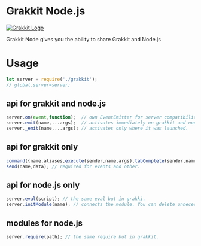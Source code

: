 # Grakkit Node.js
[![Grakkit Logo](https://raw.githubusercontent.com/grakkit/grakkit/master/logo.png)](https://github.com/grakkit/grakkit)

Grakkit Node gives you the ability to share Grakkit and Node.js
# Usage
```js
let server = require('./grakkit');
// global.server=server;
```

## api for grakkit and node.js
```js
server.on(event,function);  // own EventEmitter for server compatibility.
server.emit(name,...args);  // activates immediately on grakkit and node.js. no matter where it was launched.
server._emit(name,...args); // activates only where it was launched.
```

## api for grakkit only
```js
command({name,aliases,execute(sender,name,args),tabComplete(sender,name,args)}); // adds command to server.
send(name,data); // required for events and other.
```

## api for node.js only
```js
server.eval(script); // the same eval but in grakki.
server.initModule(name); // connects the module. You can delete unnecessary modules.
```

## modules for node.js
```js
server.require(path); // the same require but in grakkit.
```
